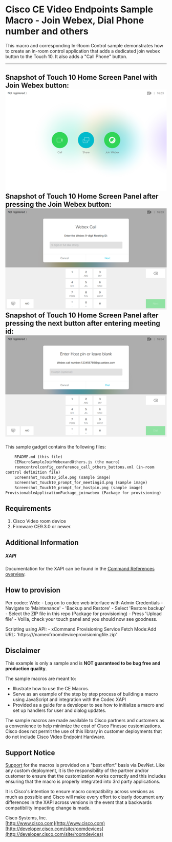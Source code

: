 # Cisco CE Video Endpoints Sample Macro - Join Webex, Dial Phone number and others
This macro and corresponding In-Room Control sample demonstrates how to create an in-room control application that adds a dedicated join webex button to the Touch 10. It also adds a "Call Phone" button.

---
Snapshot of Touch 10 Home Screen Panel with Join Webex button:
![Sample In-Room Control Screenshot](Screenshot_Touch10_idle.png)
Snapshot of Touch 10 Home Screen Panel after pressing the Join Webex button:
![Sample In-Room Control Screenshot](Screenshot_Touch10_prompt_for_meetingid.png)
Snapshot of Touch 10 Home Screen Panel after pressing the next button after entering meeting id:
![Sample In-Room Control Screenshot](Screenshot_Touch10_prompt_for_hostpin.png)
---


This sample gadget contains the following files:


		README.md (this file)
		CEMacroSampleJoinWebexandOthers.js (the macro)
		roomcontrolconfig_conference_call_others_buttons.xml (in-room control definition file)
		Screenshot_Touch10_idle.png (sample image)
        Screenshot_Touch10_prompt_for_meetingid.png (sample image)
        Screenshot_Touch10_prompt_for_hostpin.png (sample image)
    ProvisionableApplicationPackage_joinwebex (Package for provisioning)


## Requirements
1. Cisco Video room device 
2. Firmware CE9.3.0 or newer.


## Additional Information
##### XAPI
Documentation for the XAPI can be found in the [Command References overview](https://www.cisco.com/c/en/us/support/collaboration-endpoints/telepresence-quick-set-series/products-command-reference-list.html).

## How to provision
Per codec:
  Web:
    - Log on to codec web interface with Admin Credentials
    - Navigate to 'Maintenance' - 'Backup and Restore'
    - Select 'Restore backup'
    - Select the ZIP file in this repo (Package for provisioning)
    - Press 'Upload file'
    - Voilla, check your touch panel and you should now see goodness.

  Scripting using API:
    - xCommand Provisioning Service Fetch Mode:Add URL: 'https://<YourPath>/nameofroomdeviceprovisioningfile.zip'

## Disclaimer
This example is only a sample and is **NOT guaranteed to be bug free and production quality**.

The sample macros are meant to:
- Illustrate how to use the CE Macros.
- Serve as an example of the step by step process of building a macro using JavaScript and integration with the Codec XAPI
- Provided as a guide for a developer to see how to initialize a macro and set up handlers for user and dialog updates.

The sample macros are made available to Cisco partners and customers as a convenience to help minimize the cost of Cisco Finesse customizations. Cisco does not permit the use of this library in customer deployments that do not include Cisco Video Endpoint Hardware.

## Support Notice
[Support](http://developer.cisco.com/site/devnet/support) for the macros is provided on a "best effort" basis via DevNet. Like any custom deployment, it is the responsibility of the partner and/or customer to ensure that the customization works correctly and this includes ensuring that the macro is properly integrated into 3rd party applications.

It is Cisco's intention to ensure macro compatibility across versions as much as possible and Cisco will make every effort to clearly document any differences in the XAPI across versions in the event that a backwards compatibility impacting change is made.

Cisco Systems, Inc.<br>
[http://www.cisco.com](http://www.cisco.com)<br>
[http://developer.cisco.com/site/roomdevices](http://developer.cisco.com/site/roomdevices)
